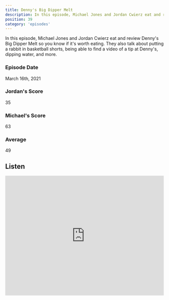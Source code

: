 ```yaml
---
title: Denny's Big Dipper Melt
description: In this episode, Michael Jones and Jordan Cwierz eat and review Denny's Big Dipper Melt so you know if it's worth eating
position: 39
category: 'episodes'
---
```


In this episode, Michael Jones and Jordan Cwierz eat and review Denny's Big Dipper Melt so you know if it's worth eating. They also talk about putting a rabbit in basketball shorts, being able to find a video of a tip at Denny's, dipping water, and more.

### Episode Date

March 16th, 2021

### Jordan's Score

35

### Michael's Score

63

### Average

49

## Listen

<iframe src="https://open.spotify.com/embed-podcast/episode/1UEViokOC3X3jNnmkjz1oC" loading="lazy" style="border: 0; width: 100%; height: 380px;" allow="encrypted-media"></iframe>
